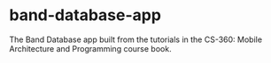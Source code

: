 # band-database-app
The Band Database app built from the tutorials in the CS-360: Mobile Architecture and Programming course book.
